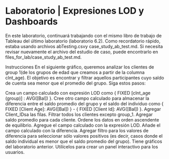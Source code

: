 # Laboratorio | Expresiones LOD y Dashboards
En este laboratorio, continuará trabajando con el mismo libro de trabajo de Tableau del último laboratorio (laboratorio 6.2). Como recordatorio rápido, estaba usando archivos abTesting.csvy case_study_ab_test.md. Si necesita revisar nuevamente el archivo del estudio de caso, puede encontrarlo en files_for_lab/case_study_ab_test.md.

Instrucciones
En el siguiente gráfico, queremos analizar los clientes de group 1(de los grupos de edad que creamos a partir de la columna clnt_age). El objetivo es encontrar y filtrar aquellos participantes cuyo saldo de cuenta sea menor que el promedio del grupo. Siga estos pasos:

Crea un campo calculado con expresión LOD como { FIXED [clnt_age (group)] : AVG([Bal]) }.
Cree otro campo calculado para almacenar la diferencia entre el saldo promedio del grupo y el saldo del individuo como { FIXED [Client Age]: AVG([Bal]) } - { FIXED [Client Id]: AVG([Bal]) }.
Agregar Client_IDsa las filas. Filtrar todos los clientes excepto group_1.
Agregar saldo promedio para cada cliente.
Ordene los datos en orden ascendente de equilibrio.
Agregue el campo calculado con la expresión LOD.
Añade el campo calculado con la diferencia.
Agregar filtro para los valores de diferencia para seleccionar sólo valores positivos (es decir, casos donde el saldo individual es menor que el saldo promedio del grupo).
Tiene gráficos del laboratorio anterior. Utilícelos para crear un panel interactivo para los usuarios.
